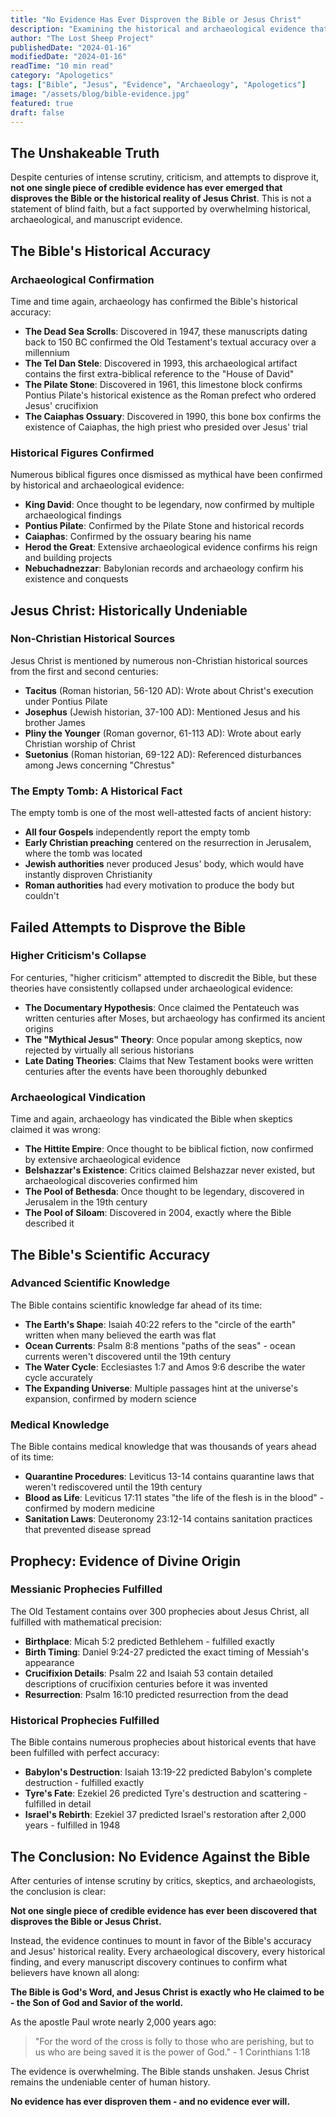 ```yaml
---
title: "No Evidence Has Ever Disproven the Bible or Jesus Christ"
description: "Examining the historical and archaeological evidence that confirms the Bible's accuracy and the reality of Jesus Christ."
author: "The Lost Sheep Project"
publishedDate: "2024-01-16"
modifiedDate: "2024-01-16"
readTime: "10 min read"
category: "Apologetics"
tags: ["Bible", "Jesus", "Evidence", "Archaeology", "Apologetics"]
image: "/assets/blog/bible-evidence.jpg"
featured: true
draft: false
---
```


<!-- # No Evidence Has Ever Disproven the Bible or Jesus Christ -->

## The Unshakeable Truth

Despite centuries of intense scrutiny, criticism, and attempts to disprove it, **not one single piece of credible evidence has ever emerged that disproves the Bible or the historical reality of Jesus Christ**. This is not a statement of blind faith, but a fact supported by overwhelming historical, archaeological, and manuscript evidence.

## The Bible's Historical Accuracy

### Archaeological Confirmation

Time and time again, archaeology has confirmed the Bible's historical accuracy:

- **The Dead Sea Scrolls**: Discovered in 1947, these manuscripts dating back to 150 BC confirmed the Old Testament's textual accuracy over a millennium
- **The Tel Dan Stele**: Discovered in 1993, this archaeological artifact contains the first extra-biblical reference to the "House of David"
- **The Pilate Stone**: Discovered in 1961, this limestone block confirms Pontius Pilate's historical existence as the Roman prefect who ordered Jesus' crucifixion
- **The Caiaphas Ossuary**: Discovered in 1990, this bone box confirms the existence of Caiaphas, the high priest who presided over Jesus' trial

### Historical Figures Confirmed

Numerous biblical figures once dismissed as mythical have been confirmed by historical and archaeological evidence:

- **King David**: Once thought to be legendary, now confirmed by multiple archaeological findings
- **Pontius Pilate**: Confirmed by the Pilate Stone and historical records
- **Caiaphas**: Confirmed by the ossuary bearing his name
- **Herod the Great**: Extensive archaeological evidence confirms his reign and building projects
- **Nebuchadnezzar**: Babylonian records and archaeology confirm his existence and conquests

## Jesus Christ: Historically Undeniable

### Non-Christian Historical Sources

Jesus Christ is mentioned by numerous non-Christian historical sources from the first and second centuries:

- **Tacitus** (Roman historian, 56-120 AD): Wrote about Christ's execution under Pontius Pilate
- **Josephus** (Jewish historian, 37-100 AD): Mentioned Jesus and his brother James
- **Pliny the Younger** (Roman governor, 61-113 AD): Wrote about early Christian worship of Christ
- **Suetonius** (Roman historian, 69-122 AD): Referenced disturbances among Jews concerning "Chrestus"

### The Empty Tomb: A Historical Fact

The empty tomb is one of the most well-attested facts of ancient history:

- **All four Gospels** independently report the empty tomb
- **Early Christian preaching** centered on the resurrection in Jerusalem, where the tomb was located
- **Jewish authorities** never produced Jesus' body, which would have instantly disproven Christianity
- **Roman authorities** had every motivation to produce the body but couldn't

## Failed Attempts to Disprove the Bible

### Higher Criticism's Collapse

For centuries, "higher criticism" attempted to discredit the Bible, but these theories have consistently collapsed under archaeological evidence:

- **The Documentary Hypothesis**: Once claimed the Pentateuch was written centuries after Moses, but archaeology has confirmed its ancient origins
- **The "Mythical Jesus" Theory**: Once popular among skeptics, now rejected by virtually all serious historians
- **Late Dating Theories**: Claims that New Testament books were written centuries after the events have been thoroughly debunked

### Archaeological Vindication

Time and again, archaeology has vindicated the Bible when skeptics claimed it was wrong:

- **The Hittite Empire**: Once thought to be biblical fiction, now confirmed by extensive archaeological evidence
- **Belshazzar's Existence**: Critics claimed Belshazzar never existed, but archaeological discoveries confirmed him
- **The Pool of Bethesda**: Once thought to be legendary, discovered in Jerusalem in the 19th century
- **The Pool of Siloam**: Discovered in 2004, exactly where the Bible described it

## The Bible's Scientific Accuracy

### Advanced Scientific Knowledge

The Bible contains scientific knowledge far ahead of its time:

- **The Earth's Shape**: Isaiah 40:22 refers to the "circle of the earth" written when many believed the earth was flat
- **Ocean Currents**: Psalm 8:8 mentions "paths of the seas" - ocean currents weren't discovered until the 19th century
- **The Water Cycle**: Ecclesiastes 1:7 and Amos 9:6 describe the water cycle accurately
- **The Expanding Universe**: Multiple passages hint at the universe's expansion, confirmed by modern science

### Medical Knowledge

The Bible contains medical knowledge that was thousands of years ahead of its time:

- **Quarantine Procedures**: Leviticus 13-14 contains quarantine laws that weren't rediscovered until the 19th century
- **Blood as Life**: Leviticus 17:11 states "the life of the flesh is in the blood" - confirmed by modern medicine
- **Sanitation Laws**: Deuteronomy 23:12-14 contains sanitation practices that prevented disease spread

## Prophecy: Evidence of Divine Origin

### Messianic Prophecies Fulfilled

The Old Testament contains over 300 prophecies about Jesus Christ, all fulfilled with mathematical precision:

- **Birthplace**: Micah 5:2 predicted Bethlehem - fulfilled exactly
- **Birth Timing**: Daniel 9:24-27 predicted the exact timing of Messiah's appearance
- **Crucifixion Details**: Psalm 22 and Isaiah 53 contain detailed descriptions of crucifixion centuries before it was invented
- **Resurrection**: Psalm 16:10 predicted resurrection from the dead

### Historical Prophecies Fulfilled

The Bible contains numerous prophecies about historical events that have been fulfilled with perfect accuracy:

- **Babylon's Destruction**: Isaiah 13:19-22 predicted Babylon's complete destruction - fulfilled exactly
- **Tyre's Fate**: Ezekiel 26 predicted Tyre's destruction and scattering - fulfilled in detail
- **Israel's Rebirth**: Ezekiel 37 predicted Israel's restoration after 2,000 years - fulfilled in 1948

## The Conclusion: No Evidence Against the Bible

After centuries of intense scrutiny by critics, skeptics, and archaeologists, the conclusion is clear:

**Not one single piece of credible evidence has ever been discovered that disproves the Bible or Jesus Christ.**

Instead, the evidence continues to mount in favor of the Bible's accuracy and Jesus' historical reality. Every archaeological discovery, every historical finding, and every manuscript discovery continues to confirm what believers have known all along:

**The Bible is God's Word, and Jesus Christ is exactly who He claimed to be - the Son of God and Savior of the world.**

As the apostle Paul wrote nearly 2,000 years ago:

> "For the word of the cross is folly to those who are perishing, but to us who are being saved it is the power of God." - 1 Corinthians 1:18

The evidence is overwhelming. The Bible stands unshaken. Jesus Christ remains the undeniable center of human history.

**No evidence has ever disproven them - and no evidence ever will.**
